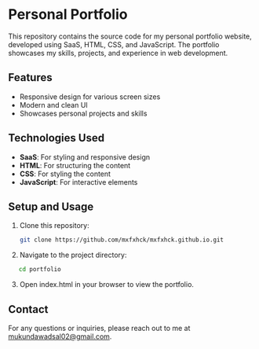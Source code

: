 # Personal Portfolio

This repository contains the source code for my personal portfolio website, developed using SaaS, HTML, CSS, and JavaScript. The portfolio showcases my skills, projects, and experience in web development.

## Features
- Responsive design for various screen sizes
- Modern and clean UI
- Showcases personal projects and skills

## Technologies Used
- **SaaS**: For styling and responsive design
- **HTML**: For structuring the content
- **CSS**: For styling the content
- **JavaScript**: For interactive elements

## Setup and Usage
1. Clone this repository:
   ```bash
   git clone https://github.com/mxfxhck/mxfxhck.github.io.git
2. Navigate to the project directory:
```bash
   cd portfolio
```
3. Open index.html in your browser to view the portfolio.

## Contact
For any questions or inquiries, please reach out to me at mukundawadsal02@gmail.com.
